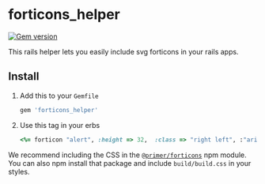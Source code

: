 # forticons_helper

[![Gem version](https://img.shields.io/gem/v/forticons_helper.svg)](https://rubygems.org/gems/forticons_helper)


This rails helper lets you easily include svg forticons in your rails apps.

## Install

1. Add this to your `Gemfile`

    ```rb
    gem 'forticons_helper'
    ```

3. Use this tag in your erbs

    ```rb
    <%= forticon "alert", :height => 32,  :class => "right left", :"aria-label" => "hi" %>
    ```
We recommend including the CSS in the [`@primer/forticons`](/packages/javascript) npm module. You can also npm install that package and include `build/build.css` in your styles.
